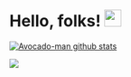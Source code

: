 # Hello, folks! <img src="https://raw.githubusercontent.com/MartinHeinz/MartinHeinz/master/wave.gif" width="30px">

[![Avocado-man github stats](https://github-readme-stats.vercel.app/api?username=Avocado-man&theme=radical)](https://github.com/anuraghazra/github-readme-stats)

<img align="center" src="https://github-readme-stats.vercel.app/api/api/top-langs?username=Avocado-man&theme=radical" />
